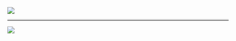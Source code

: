 <img src="https://github.com/rohit2701singh/Korean-Word-Flash-Card/assets/156118970/b61b4d9f-7fd4-4e40-85a6-e8c4859888eb"> <hr>
<img src="https://github.com/rohit2701singh/Korean-Word-Flash-Card/assets/156118970/397065ac-0378-4e43-879f-bcf2915791ba">
